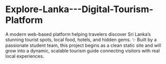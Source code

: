 # Explore-Lanka---Digital-Tourism-Platform
A modern web-based platform helping travelers discover Sri Lanka’s stunning tourist spots, local food, hotels, and hidden gems. ✨ Built by a passionate student team, this project begins as a clean static site and will grow into a dynamic, scalable tourism guide connecting visitors with real local experiences.
